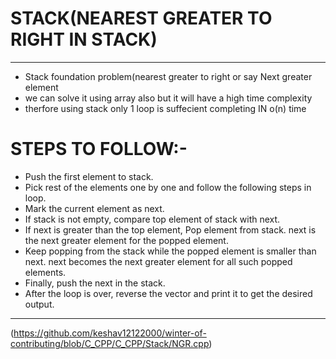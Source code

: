 # STACK(NEAREST GREATER TO RIGHT IN STACK) #
----------------------------------------------------------------------------------------
- Stack foundation problem(nearest greater to right or say Next greater element
- we can solve it using array also but it will have a high time complexity 
- therfore using stack only 1 loop is suffecient completing IN o(n) time
#  STEPS TO FOLLOW:-
-  Push the first element to stack.
- Pick rest of the elements one by one and follow the following steps in loop. 
- Mark the current element as next.
- If stack is not empty, compare top element of stack with next.
- If next is greater than the top element, Pop element from stack. next is the next greater element for the popped element.
- Keep popping from the stack while the popped element is smaller than next. next becomes the next greater element for all such popped elements.
- Finally, push the next in the stack.
- After the loop is over, reverse the vector and print it to get the desired output.
- ----------------------------------------------------------------------------------------
(https://github.com/keshav12122000/winter-of-contributing/blob/C_CPP/C_CPP/Stack/NGR.cpp)

